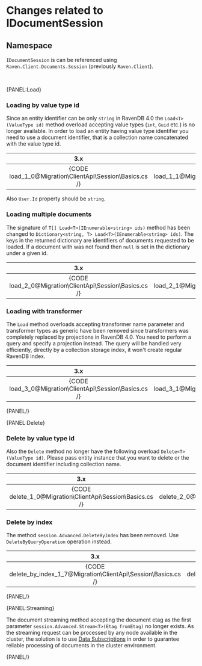 ﻿# Changes related to IDocumentSession

## Namespace

`IDocumentSession` is can be referenced using `Raven.Client.Documents.Session` (previously `Raven.Client`).

<br />

{PANEL:Load}

### Loading by value type id

Since an entity identifier can be only `string` in RavenDB 4.0 the `Load<T>(ValueType id)` method overload accepting value types (`int`, `Guid` etc.) is no longer available. 
In order to load an entity having value type identifier you need to use a document identifier, that is a collection name concatenated with the value type id.

| 3.x | 4.0 |
|:---:|:---:|
| {CODE load_1_0@Migration\ClientApi\Session\Basics.cs /} | {CODE load_1_1@Migration\ClientApi\Session\Basics.cs /} |

Also `User.Id` property should be `string`.

### Loading multiple documents

The signature of `T[] Load<T>(IEnumerable<string> ids)` method has been changed to `Dictionary<string, T> Load<T>(IEnumerable<string> ids)`. The keys in the returned dictionary are identifiers
of documents requested to be loaded. If a document with was not found then `null` is set in the dictionary under a given id.

| 3.x | 4.0 |
|:---:|:---:|
| {CODE load_2_0@Migration\ClientApi\Session\Basics.cs /} | {CODE load_2_1@Migration\ClientApi\Session\Basics.cs /} |

### Loading with transformer

The `Load` method overloads accepting transformer name parameter and transformer types as generic have been removed since transformers was completely replaced by projections in RavenDB 4.0.
You need to perform a query and specify a projection instead. The query will be handled very efficiently, directly by a collection storage index, it won't create regular RavenDB index.

| 3.x | 4.0 |
|:---:|:---:|
| {CODE load_3_0@Migration\ClientApi\Session\Basics.cs /} | {CODE load_3_1@Migration\ClientApi\Session\Basics.cs /} |

{PANEL/}

{PANEL:Delete}

### Delete by value type id 

Also the `Delete` method no longer have the following overload `Delete<T>(ValueType id)`. Please pass entity instance that you want to delete or the document identifier including collection name.

| 3.x | 4.0 |
|:---:|:---:|
| {CODE delete_1_0@Migration\ClientApi\Session\Basics.cs /} | {CODE delete_2_0@Migration\ClientApi\Session\Basics.cs /} |

### Delete by index

The method `session.Advanced.DeleteByIndex` has been removed. Use `DeleteByQueryOperation` operation instead.

| 3.x | 4.0 |
|:---:|:---:|
| {CODE delete_by_index_1_7@Migration\ClientApi\Session\Basics.cs /} | {CODE delete_by_index_1_8@Migration\ClientApi\Session\Basics.cs /} |

{PANEL/}

{PANEL:Streaming}

The document streaming method accepting the document etag as the first parameter `session.Advanced.Stream<T>(Etag fromEtag)` no longer exists. As the streaming request can be processed 
by any node available in the cluster, the solution is to use [Data Subscriptions](../../../client-api/data-subscriptions/what-are-data-subscriptions) in order to guarantee reliable processing of documents in the cluster environment.

{PANEL/}


